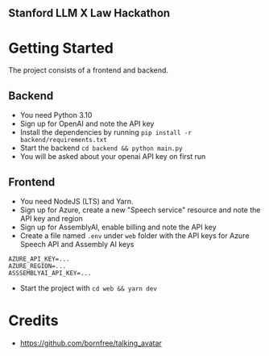 Stanford LLM X Law Hackathon
----

# Getting Started

The project consists of a frontend and backend.

## Backend

- You need Python 3.10
- Sign up for OpenAI and note the API key
- Install the dependencies by running `pip install -r backend/requirements.txt`
- Start the backend `cd backend && python main.py`
- You will be asked about your openai API key on first run

## Frontend

- You need NodeJS (LTS) and Yarn.
- Sign up for Azure, create a new "Speech service" resource and note the API key and region
- Sign up for AssemblyAI, enable billing and note the API key
- Create a file named `.env` under `web` folder with the API keys for Azure Speech API and Assembly AI keys

```
AZURE_API_KEY=...
AZURE_REGION=...
ASSSEMBLYAI_API_KEY=...
```

- Start the project with `cd web && yarn dev`

# Credits

- https://github.com/bornfree/talking_avatar
